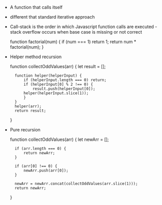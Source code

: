 - A function that calls itself
- different that standard iterative approach
- Call-stack is the order in which Javascript function calls are executed
    -stack overflow occurs when base case is missing or not correct

    function factorial(num) {
        if (num === 1) return 1;
        return num * factorial(num);
    }

- Helper method recursion

    function collectOddValues(arr) {
        let result = [];
        
        function helper(helperInput) {
            if (helperInput.length === 0) return;
            if (helperInput[0] % 2 !== 0) {
                result.push(helperInput[0]);
            helper(helperInput.slice(1));
            }
        }
        helper(arr);
        return result;
    }


- Pure recursion

    function collectOddValues(arr) {
        let newArr = [];

        if (arr.length === 0) {
            return newArr;
        }

        if (arr[0] !== 0) {
            newArr.push(arr[0]);
        }

        newArr = newArr.concat(collectOddValues(arr.slice(1)));
        return newArr;
    }
